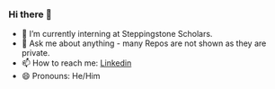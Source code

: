 ### Hi there 👋



- 🔭 I’m currently interning at Steppingstone Scholars.
- 💬 Ask me about anything - many Repos are not shown as they are private.
- 📫 How to reach me: [Linkedin](https://www.linkedin.com/in/justmcgriff/) 
- 😄 Pronouns: He/Him 


